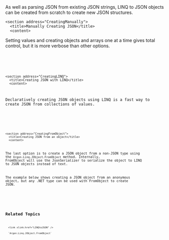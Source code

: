 <?xml version="1.0" encoding="utf-8"?>
<topic id="CreatingLINQtoJSON" revisionNumber="1">
  <developerConceptualDocument xmlns="http://ddue.schemas.microsoft.com/authoring/2003/5" xmlns:xlink="http://www.w3.org/1999/xlink">As well as parsing JSON from existing JSON strings, LINQ to JSON objects can be created from scratch to create new JSON structures.


    
    <section address="CreatingManually">
      <title>Manually Creating JSON</title>
      <content>
Setting values and creating objects and arrays one at a time gives total control, but it is more verbose than other options.
        
<code lang="cs" source="..\Src\Tests\Documentation\LinqToJsonTests.cs" region="LinqToJsonCreateNormal" title="Creating JSON" />
      </content>
    </section>
    
    <section address="CreatingLINQ">
      <title>Creating JSON with LINQ</title>
      <content>

Declaratively creating JSON objects using LINQ is a fast way to create JSON from collections of values.

<code lang="cs" source="..\Src\Tests\Documentation\LinqToJsonTests.cs" region="LinqToJsonCreateDeclaratively" title="Creating JSON Declaratively" />
      </content>
    </section>
    
    <section address="CreatingFromObject">
      <title>Creating JSON from an object</title>
      <content>
The last option is to create a JSON object from a non-JSON type using the `Argon.Linq.JObject.FromObject` method. Internally, FromObject will use the JsonSerializer to serialize the object to LINQ to JSON objects instead of text.

The example below shows creating a JSON object from an anonymous object, but any .NET type can be used with FromObject to create JSON.

<code lang="cs" source="..\Src\Tests\Documentation\LinqToJsonTests.cs" region="LinqToJsonCreateFromObject" title="Creating JSON from an Object" />
      </content>
    </section>


## Related Topics
      <link xlink:href="LINQtoJSON" />

      `Argon.Linq.JObject.FromObject`